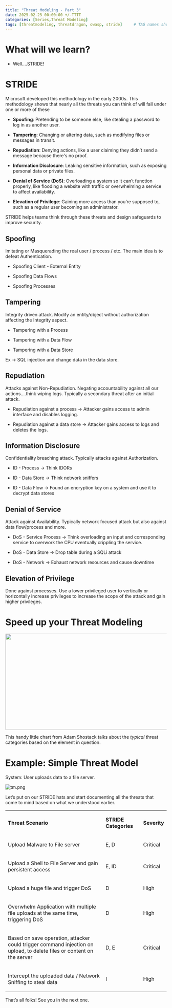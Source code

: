 ```yaml
---
title: "Threat Modeling - Part 3"
date: 2025-02-25 00:00:00 +/-TTTT
categories: [Series,Threat Modeling]
tags: [threatmodeling, threatdragon, owasp, stride]     # TAG names should always be lowercase
---
```


# What will we learn?

* Well….STRIDE!
    

# STRIDE

Microsoft developed this methodology in the early 2000s. This methodology shows that nearly all the threats you can think of will fall under one or more of these

* **Spoofing**: Pretending to be someone else, like stealing a password to log in as another user.
    
* **Tampering**: Changing or altering data, such as modifying files or messages in transit.
    
* **Repudiation**: Denying actions, like a user claiming they didn’t send a message because there's no proof.
    
* **Information Disclosure**: Leaking sensitive information, such as exposing personal data or private files.
    
* **Denial of Service (DoS)**: Overloading a system so it can’t function properly, like flooding a website with traffic or overwhelming a service to affect availability.
    
* **Elevation of Privilege**: Gaining more access than you’re supposed to, such as a regular user becoming an administrator.
    

STRIDE helps teams think through these threats and design safeguards to improve security.

## Spoofing

Imitating or Masquerading the real user / process / etc. The main idea is to defeat Authentication.

* Spoofing Client - External Entity
    
* Spoofing Data Flows
    
* Spoofing Processes
    

## Tampering

Integrity driven attack. Modify an entity/object without authorization affecting the Integrity aspect.

* Tampering with a Process
    
* Tampering with a Data Flow
    
* Tampering with a Data Store
    

Ex → SQL injection and change data in the data store.

## Repudiation

Attacks against Non-Repudiation. Negating accountability against all our actions….think wiping logs. Typically a secondary threat after an initial attack.

* Repudiation against a process → Attacker gains access to admin interface and disables logging.
    
* Repudiation against a data store → Attacker gains access to logs and deletes the logs.
    

## Information Disclosure

Confidentiality breaching attack. Typically attacks against Authorization.

* ID - Process → Think IDORs
    
* ID - Data Store → Think network sniffers
    
* ID - Data Flow → Found an encryption key on a system and use it to decrypt data stores
    

## Denial of Service

Attack against Availability. Typically network focused attack but also against data flow/process and more.

* DoS - Service Process → Think overloading an input and corresponding service to overwork the CPU eventually crippling the service.
    
* DoS - Data Store → Drop table during a SQLi attack
    
* DoS - Network → Exhaust network resources and cause downtime
    

## Elevation of Privilege

Done against processes. Use a lower privileged user to vertically or horizontally increase privileges to increase the scope of the attack and gain higher privileges.

# Speed up your Threat Modeling

<img src="https://shostack.org/blog/img/2024/stride-per-element.png" width="600" height="300" alt>

This handy little chart from Adam Shostack talks about the *typical* threat categories based on the element in question.

# Example: Simple Threat Model

System: User uploads data to a file server.

<img src="https://cdn.hashnode.com/res/hashnode/image/upload/v1738702487140/5e43fc09-ef99-42a9-8eb4-1e6eaf069bd0.png" alt="tm.png">

Let’s put on our STRIDE hats and start documenting all the threats that come to mind based on what we understood earlier.

<table><tbody><tr><td colspan="1" rowspan="1"><p><strong>Threat Scenario</strong></p></td><td colspan="1" rowspan="1"><p><strong>STRIDE Categories</strong></p></td><td colspan="1" rowspan="1"><p><strong>Severity</strong></p></td></tr><tr><td colspan="1" rowspan="1"><p>Upload Malware to File server</p></td><td colspan="1" rowspan="1"><p>E, D</p></td><td colspan="1" rowspan="1"><p>Critical</p></td></tr><tr><td colspan="1" rowspan="1"><p>Upload a Shell to File Server and gain persistent access</p></td><td colspan="1" rowspan="1"><p>E, ID</p></td><td colspan="1" rowspan="1"><p>Critical</p></td></tr><tr><td colspan="1" rowspan="1"><p>Upload a huge file and trigger DoS</p></td><td colspan="1" rowspan="1"><p>D</p></td><td colspan="1" rowspan="1"><p>High</p></td></tr><tr><td colspan="1" rowspan="1"><p>Overwhelm Application with multiple file uploads at the same time, triggering DoS</p></td><td colspan="1" rowspan="1"><p>D</p></td><td colspan="1" rowspan="1"><p>High</p></td></tr><tr><td colspan="1" rowspan="1"><p>Based on save operation, attacker could trigger command injection on upload, to delete files or content on the server</p></td><td colspan="1" rowspan="1"><p>D, E</p></td><td colspan="1" rowspan="1"><p>Critical</p></td></tr><tr><td colspan="1" rowspan="1"><p>Intercept the uploaded data / Network Sniffing to steal data</p></td><td colspan="1" rowspan="1"><p>I</p></td><td colspan="1" rowspan="1"><p>High</p></td></tr></tbody></table>

That’s all folks! See you in the next one.